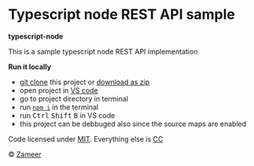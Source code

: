 # Typescript node REST API sample

**typescript-node**

This is a sample typescript node REST API implementation

**Run it locally**

 - [git clone](https://git-scm.com/docs/git-clone) this project or [download as zip](https://stackoverflow.com/a/2751270/2404470)
 - open project in [VS code](https://code.visualstudio.com/)
 - go to project directory in terminal
 - run [`npm i`](https://docs.npmjs.com/cli/install) in the terminal
 - run <kbd>Ctrl</kbd> <kbd>Shift</kbd> <kbd>B</kbd> in VS code
 - this project can be debbuged also since the source maps are enabled
 

Code licensed under [MIT](https://opensource.org/licenses/MIT). Everything else is [CC](http://creativecommons.org/)

&copy; [Zameer](http://xameeramir.github.io/hello-world/)
